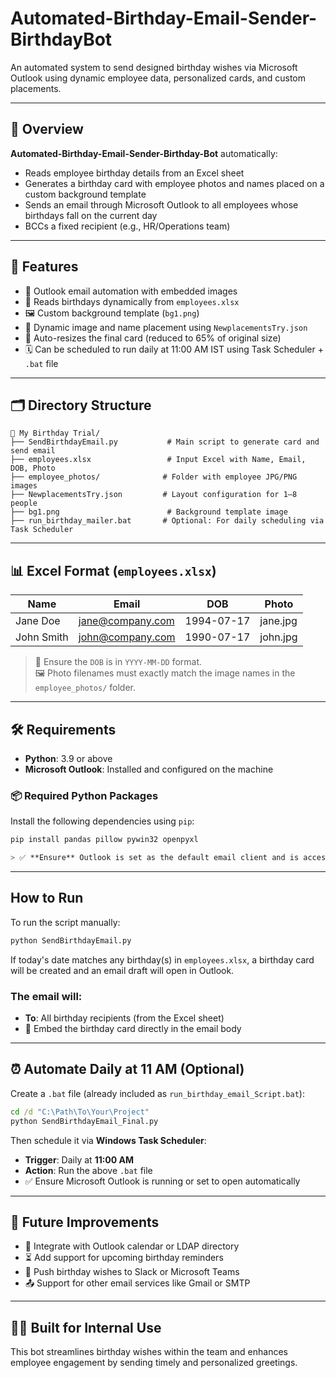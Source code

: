 # Automated-Birthday-Email-Sender-BirthdayBot
An automated system to send designed birthday wishes via Microsoft Outlook using dynamic employee data, personalized cards, and custom placements.

---

## 📌 Overview

**Automated-Birthday-Email-Sender-Birthday-Bot** automatically:
- Reads employee birthday details from an Excel sheet
- Generates a birthday card with employee photos and names placed on a custom background template
- Sends an email through Microsoft Outlook to all employees whose birthdays fall on the current day
- BCCs a fixed recipient (e.g., HR/Operations team)

---

## 🚀 Features

- 💼 Outlook email automation with embedded images
- 🧠 Reads birthdays dynamically from `employees.xlsx`
- 🖼️ Custom background template (`bg1.png`)
- 🧍 Dynamic image and name placement using `NewplacementsTry.json`
- 📏 Auto-resizes the final card (reduced to 65% of original size)
- 🗓️ Can be scheduled to run daily at 11:00 AM IST using Task Scheduler + `.bat` file

---

## 🗂️ Directory Structure
```text
📁 My Birthday Trial/
├── SendBirthdayEmail.py           # Main script to generate card and send email
├── employees.xlsx                 # Input Excel with Name, Email, DOB, Photo
├── employee_photos/              # Folder with employee JPG/PNG images
├── NewplacementsTry.json         # Layout configuration for 1–8 people
├── bg1.png                        # Background template image
├── run_birthday_mailer.bat       # Optional: For daily scheduling via Task Scheduler
```


---

## 📊 Excel Format (`employees.xlsx`)

| Name        | Email               | DOB        | Photo     |
|-------------|---------------------|------------|-----------|
| Jane Doe    | jane@company.com    | 1994-07-17 | jane.jpg  |
| John Smith  | john@company.com    | 1990-07-17 | john.jpg  |

> 📌 Ensure the `DOB` is in `YYYY-MM-DD` format.  
> 🖼️ Photo filenames must exactly match the image names in the `employee_photos/` folder.

---

## 🛠️ Requirements

- **Python**: 3.9 or above
- **Microsoft Outlook**: Installed and configured on the machine

### 📦 Required Python Packages

Install the following dependencies using `pip`:

```bash
pip install pandas pillow pywin32 openpyxl

> ✅ **Ensure** Outlook is set as the default email client and is accessible through the desktop app for proper automation.
```
---

## How to Run

To run the script manually:

```bash
python SendBirthdayEmail.py
```
If today's date matches any birthday(s) in `employees.xlsx`, a birthday card will be created and an email draft will open in Outlook.

### The email will:
- **To**: All birthday recipients (from the Excel sheet)
- 📎 Embed the birthday card directly in the email body

---

## ⏰ Automate Daily at 11 AM (Optional)

Create a `.bat` file (already included as `run_birthday_email_Script.bat`):

```bat
cd /d "C:\Path\To\Your\Project"
python SendBirthdayEmail_Final.py
```
Then schedule it via **Windows Task Scheduler**:

- **Trigger**: Daily at **11:00 AM**
- **Action**: Run the above `.bat` file
- ✅ Ensure Microsoft Outlook is running or set to open automatically

---

## 🧠 Future Improvements

- 📅 Integrate with Outlook calendar or LDAP directory  
- ⏳ Add support for upcoming birthday reminders  
- 💬 Push birthday wishes to Slack or Microsoft Teams  
- 📤 Support for other email services like Gmail or SMTP  

---

## 👨‍💼 Built for Internal Use

This bot streamlines birthday wishes within the team and enhances employee engagement by sending timely and personalized greetings.







